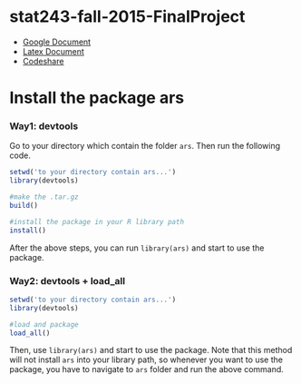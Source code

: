 # stat243-fall-2015-FinalProject

* [Google Document](https://docs.google.com/document/d/10-o1opcEjyoi8Jxu8148s400xHnZr7uUb3ieG7SNWak/edit#heading=h.h5d6i1osekck)  
* [Latex Document](https://www.overleaf.com/3858778rmbdwj)
* [Codeshare](https://codeshare.io/n6mD3)

# Install the package ars

### Way1: devtools

Go to your directory which contain the folder `ars`. Then run the following code.

```r
setwd('to your directory contain ars...')
library(devtools)

#make the .tar.gz
build()

#install the package in your R library path
install()
```
After the above steps, you can run `library(ars)` and start to use the package.

### Way2: devtools + load_all


```r
setwd('to your directory contain ars...')
library(devtools)

#load and package
load_all()
```

Then, use `library(ars)` and start to use the package. Note that this method will not install `ars` into your library path, so whenever you want to use the package, you have to navigate to `ars` folder and run the above command.
